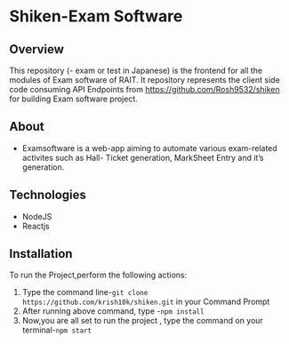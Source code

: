 # Shiken-Exam Software

## Overview
This repository (- exam or test in Japanese) is the frontend for all the modules of Exam software of RAIT.
It repository represents the client side code consuming API Endpoints from https://github.com/Rosh9532/shiken for 
building Exam software project.

## About
- Examsoftware is a web-app aiming to automate various exam-related activites such as Hall- 
  Ticket generation, MarkSheet Entry and it’s generation.  


## Technologies

- NodeJS
- Reactjs


## Installation
To run the Project,perform the following actions:
1. Type the command line-`git clone https://github.com/krish10k/shiken.git` in your Command Prompt
2. After running above command, type -`npm install`
3. Now,you are all set to run the project , type the command on your terminal-`npm start`
